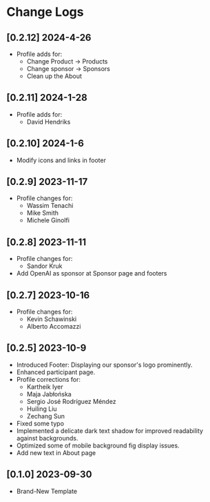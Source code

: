 # Change Logs

## [0.2.12] 2024-4-26

- Profile adds for:
    - Change Product -> Products
    - Change sponsor -> Sponsors
    - Clean up the About

## [0.2.11] 2024-1-28

- Profile adds for:
    - David Hendriks

## [0.2.10] 2024-1-6

- Modify icons and links in footer

## [0.2.9] 2023-11-17

- Profile changes for:
    - Wassim Tenachi
    - Mike Smith
    - Michele Ginolfi

## [0.2.8] 2023-11-11

- Profile changes for:
    - Sandor Kruk
- Add OpenAI as sponsor at Sponsor page and footers

## [0.2.7] 2023-10-16

- Profile changes for:
    - Kevin Schawinski
    - Alberto Accomazzi

## [0.2.5] 2023-10-9

- Introduced Footer: Displaying our sponsor's logo prominently.
- Enhanced participant page.
- Profile corrections for:
    - Kartheik Iyer
    - Maja Jabłońska
    - Sergio José Rodríguez Méndez
    - Huiling Liu
    - Zechang Sun
- Fixed some typo
- Implemented a delicate dark text shadow for improved readability against backgrounds.
- Optimized some of mobile background fig display issues.
- Add new text in About page

## [0.1.0] 2023-09-30

- Brand-New Template
